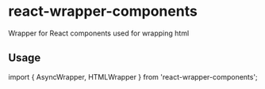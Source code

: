 # react-wrapper-components

Wrapper for React components used for wrapping html

## Usage

import { AsyncWrapper, HTMLWrapper } from 'react-wrapper-components';
